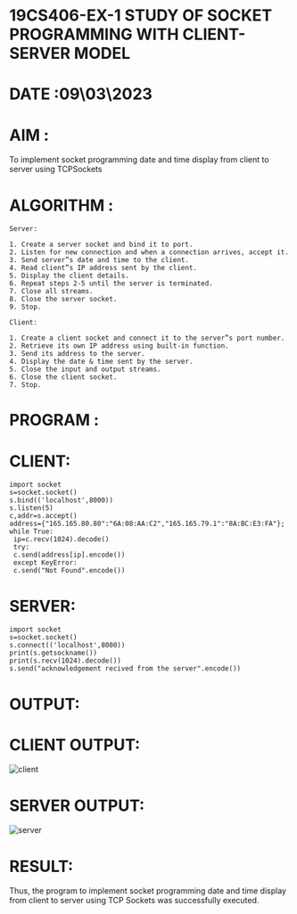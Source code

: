 # 19CS406-EX-1 STUDY OF SOCKET PROGRAMMING WITH CLIENT-SERVER MODEL

# DATE :09\03\2023

# AIM : 
To implement socket programming date and time display from client to
server using TCPSockets

# ALGORITHM :
```
Server:

1. Create a server socket and bind it to port.
2. Listen for new connection and when a connection arrives, accept it.
3. Send server‟s date and time to the client.
4. Read client‟s IP address sent by the client.
5. Display the client details.
6. Repeat steps 2-5 until the server is terminated.
7. Close all streams.
8. Close the server socket.
9. Stop.

Client:

1. Create a client socket and connect it to the server‟s port number.
2. Retrieve its own IP address using built-in function.
3. Send its address to the server.
4. Display the date & time sent by the server.
5. Close the input and output streams.
6. Close the client socket.
7. Stop.

```

# PROGRAM :

# CLIENT:
```
import socket
s=socket.socket()
s.bind(('localhost',8000))
s.listen(5)
c,addr=s.accept()
address={"165.165.80.80":"6A:08:AA:C2","165.165.79.1":"8A:BC:E3:FA"};
while True:
 ip=c.recv(1024).decode()
 try:
 c.send(address[ip].encode())
 except KeyError:
 c.send("Not Found".encode()) 
```
# SERVER:
```
import socket
s=socket.socket()
s.connect(('localhost',8000))
print(s.getsockname())
print(s.recv(1024).decode())
s.send("acknowledgement recived from the server".encode())
```

# OUTPUT:
# CLIENT OUTPUT:

![client](https://github.com/JeyaKrishnaSJ/19CS406-EX-1/assets/118707091/2a7b9fde-e568-4ef7-a4e0-d1ea72a9ad88)

# SERVER OUTPUT:

![server](https://github.com/JeyaKrishnaSJ/19CS406-EX-1/assets/118707091/ceacaac7-8b93-46ad-b0ab-fe9f6b2d0439)




# RESULT: 
Thus, the program to implement socket programming date and time display from client to
server using TCP Sockets was successfully executed.

